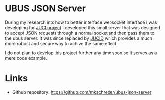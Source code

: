 UBUS JSON Server
===

During my research into how to better interface websocket interface I was
developing for [JUCI project](juci-project.html) I developed this small server
that was designed to accept JSON requests through a normal socket and then pass
them to the ubus server. It was since replaced by
[JUCID](revorpcd-project.html) which provides a much more robust and secure way
to achive the same effect.  

I do not plan to develop this project further any time soon so it serves as a
mere code example. 

Links
===

* Github repository: https://github.com/mkschreder/ubus-json-server
